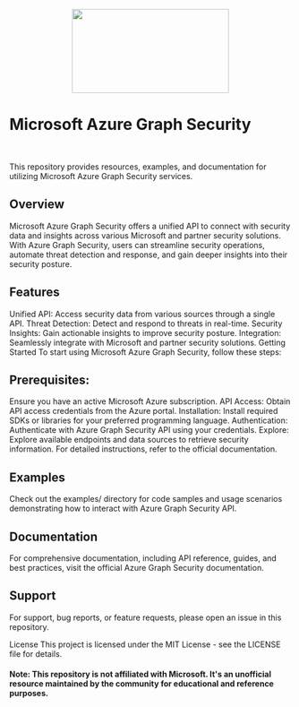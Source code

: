 <p align="center"><img src="https://i.postimg.cc/dtYn9jhr/graphapilogo-1.png" width="280" height="150"></p>
<h1>Microsoft Azure Graph Security</h1><br>

This repository provides resources, examples, and documentation for utilizing Microsoft Azure Graph Security services.

<h2>Overview</h2>
Microsoft Azure Graph Security offers a unified API to connect with security data and insights across various Microsoft and partner security solutions. With Azure Graph Security, users can streamline security operations, automate threat detection and response, and gain deeper insights into their security posture.

<h2>Features</h2>
Unified API: Access security data from various sources through a single API.
Threat Detection: Detect and respond to threats in real-time.
Security Insights: Gain actionable insights to improve security posture.
Integration: Seamlessly integrate with Microsoft and partner security solutions.
Getting Started
To start using Microsoft Azure Graph Security, follow these steps:

<h2>Prerequisites:</h2>
Ensure you have an active Microsoft Azure subscription.
API Access: Obtain API access credentials from the Azure portal.
Installation: Install required SDKs or libraries for your preferred programming language.
Authentication: Authenticate with Azure Graph Security API using your credentials.
Explore: Explore available endpoints and data sources to retrieve security information.
For detailed instructions, refer to the official documentation.

<h2>Examples</h2>
Check out the examples/ directory for code samples and usage scenarios demonstrating how to interact with Azure Graph Security API.

<h2>Documentation</h2>
For comprehensive documentation, including API reference, guides, and best practices, visit the official Azure Graph Security documentation.

<h2>Support</h2>
For support, bug reports, or feature requests, please open an issue in this repository.

License
This project is licensed under the MIT License - see the LICENSE file for details.

<h4>Note: This repository is not affiliated with Microsoft. It's an unofficial resource maintained by the community for educational and reference purposes.</h4>


